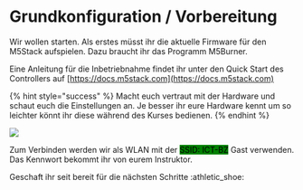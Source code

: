 # Grundkonfiguration / Vorbereitung

Wir wollen starten. Als erstes müsst ihr die aktuelle Firmware für den M5Stack aufspielen. Dazu braucht ihr das Programm M5Burner.

Eine Anleitung für die Inbetriebnahme findet ihr unter den Quick Start des Controllers auf [https://docs.m5stack.com](https://docs.m5stack.com)

{% hint style="success" %}
Macht euch vertraut mit der Hardware und schaut euch die Einstellungen an. Je besser ihr eure Hardware kennt um so leichter könnt ihr diese während des Kurses bedienen.
{% endhint %}

![](../../.gitbook/assets/m5\_starts.png)

Zum Verbinden werden wir als WLAN mit der <mark style="background-color:green;">SSID: ICT-BZ</mark> Gast verwenden. Das Kennwort bekommt ihr von eurem Instruktor.

Geschaft ihr seit bereit für die nächsten Schritte :athletic\_shoe:

